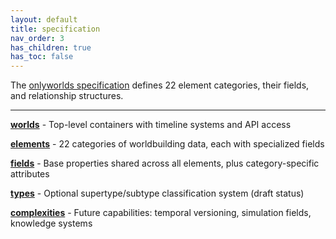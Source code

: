 ```yaml
---
layout: default
title: specification
nav_order: 3
has_children: true
has_toc: false
---
```


The [onlyworlds specification](https://github.com/OnlyWorlds/OnlyWorlds/tree/main/schema) defines 22 element categories, their fields, and relationship structures. 

---
 

**[worlds](worlds)** - Top-level containers with timeline systems and API access

**[elements](element_categories/)** - 22 categories of worldbuilding data, each with specialized fields

**[fields](fields)** - Base properties shared across all elements, plus category-specific attributes

**[types](types)** - Optional supertype/subtype classification system (draft status)

**[complexities](complexities)** - Future capabilities: temporal versioning, simulation fields, knowledge systems

 